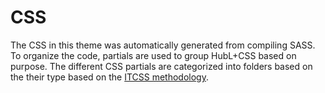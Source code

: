 CSS
===

The CSS in this theme was automatically generated from compiling SASS. To organize the code, partials are used to group HubL+CSS based on purpose. The different CSS partials are categorized into folders based on the their type based on the [ITCSS methodology](https://www.creativebloq.com/web-design/manage-large-css-projects-itcss-101517528).

